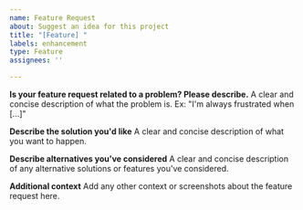 ```yaml
---
name: Feature Request
about: Suggest an idea for this project
title: "[Feature] "
labels: enhancement
type: Feature
assignees: ''

---
```


**Is your feature request related to a problem? Please describe.**
A clear and concise description of what the problem is. Ex: "I'm always frustrated when [...]"

**Describe the solution you'd like**
A clear and concise description of what you want to happen.

**Describe alternatives you've considered**
A clear and concise description of any alternative solutions or features you've considered.

**Additional context**
Add any other context or screenshots about the feature request here.